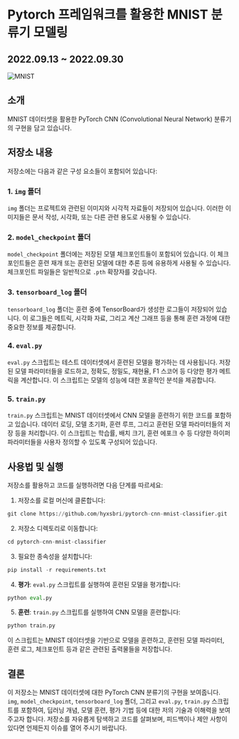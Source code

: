 # Pytorch 프레임워크를 활용한 MNIST 분류기 모델링
## 2022.09.13 ~ 2022.09.30

![MNIST](https://upload.wikimedia.org/wikipedia/commons/2/27/MnistExamples.png)

## 소개

MNIST 데이터셋을 활용한 PyTorch CNN (Convolutional Neural Network) 분류기의 구현을 담고 있습니다.

## 저장소 내용

저장소에는 다음과 같은 구성 요소들이 포함되어 있습니다:

### 1. `img` 폴더

`img` 폴더는 프로젝트와 관련된 이미지와 시각적 자료들이 저장되어 있습니다. 이러한 이미지들은 문서 작성, 시각화, 또는 다른 관련 용도로 사용될 수 있습니다.

### 2. `model_checkpoint` 폴더

`model_checkpoint` 폴더에는 저장된 모델 체크포인트들이 포함되어 있습니다. 이 체크포인트들은 훈련 재개 또는 훈련된 모델에 대한 추론 등에 유용하게 사용될 수 있습니다. 체크포인트 파일들은 일반적으로 `.pth` 확장자를 갖습니다.

### 3. `tensorboard_log` 폴더

`tensorboard_log` 폴더는 훈련 중에 TensorBoard가 생성한 로그들이 저장되어 있습니다. 이 로그들은 메트릭, 시각화 자료, 그리고 계산 그래프 등을 통해 훈련 과정에 대한 중요한 정보를 제공합니다.

### 4. `eval.py`

`eval.py` 스크립트는 테스트 데이터셋에서 훈련된 모델을 평가하는 데 사용됩니다. 저장된 모델 파라미터들을 로드하고, 정확도, 정밀도, 재현율, F1 스코어 등 다양한 평가 메트릭을 계산합니다. 이 스크립트는 모델의 성능에 대한 포괄적인 분석을 제공합니다.

### 5. `train.py`

`train.py` 스크립트는 MNIST 데이터셋에서 CNN 모델을 훈련하기 위한 코드를 포함하고 있습니다. 데이터 로딩, 모델 초기화, 훈련 루프, 그리고 훈련된 모델 파라미터들의 저장 등을 처리합니다. 이 스크립트는 학습률, 배치 크기, 훈련 에포크 수 등 다양한 하이퍼파라미터들을 사용자 정의할 수 있도록 구성되어 있습니다.

## 사용법 및 실행

저장소를 활용하고 코드를 실행하려면 다음 단계를 따르세요:

1. 저장소를 로컬 머신에 클론합니다:

```python
git clone https://github.com/hyxsbri/pytorch-cnn-mnist-classifier.git
```

2. 저장소 디렉토리로 이동합니다:

```python
cd pytorch-cnn-mnist-classifier
```

3. 필요한 종속성을 설치합니다:

```python
pip install -r requirements.txt
```

4. **평가**: `eval.py` 스크립트를 실행하여 훈련된 모델을 평가합니다:

```python
python eval.py
```

5. **훈련**: `train.py` 스크립트를 실행하여 CNN 모델을 훈련합니다:

```python
python train.py
```

이 스크립트는 MNIST 데이터셋을 기반으로 모델을 훈련하고, 훈련된 모델 파라미터, 훈련 로그, 체크포인트 등과 같은 관련된 출력물들을 저장합니다.

## 결론

이 저장소는 MNIST 데이터셋에 대한 PyTorch CNN 분류기의 구현을 보여줍니다. `img`, `model_checkpoint`, `tensorboard_log` 폴더, 그리고 `eval.py`, `train.py` 스크립트를 포함하여, 딥러닝 개념, 모델 훈련, 평가 기법 등에 대한 저의 기술과 이해력을 보여주고자 합니다. 저장소를 자유롭게 탐색하고 코드를 살펴보며, 피드백이나 제안 사항이 있다면 언제든지 이슈를 열어 주시기 바랍니다.
